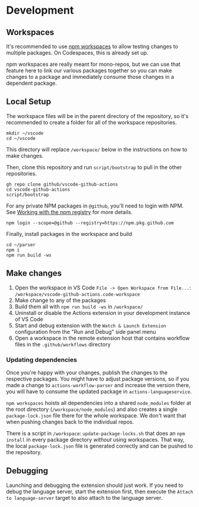 # Development

## Workspaces

It's recommended to use [npm workspaces](https://docs.npmjs.com/cli/v8/using-npm/workspaces) to allow testing changes to multiple packages. On Codespaces, this is already set up.

npm workspaces are really meant for mono-repos, but we can use that feature here to link our various packages together so you can make changes to a package and immediately consume those changes in a dependent package.

## Local Setup

The workspace files will be in the parent directory of the repository, so it's recommended to create a folder for all of the workspace repositories.

```shell
mkdir ~/vscode
cd ~/vscode
```

This directory will replace `/workspace/` below in the instructions on how to make changes.

Then, clone this repository and run `script/bootstrap` to pull in the other repositories.

```shell
gh repo clone github/vscode-github-actions
cd vscode-github-actions
script/bootstrap
```

For any private NPM packages in `@github`, you'll need to login with NPM. See [Working with the npm registry](https://docs.github.com/en/packages/working-with-a-github-packages-registry/working-with-the-npm-registry) for more details.

```shell
npm login --scope=@github --registry=https://npm.pkg.github.com
```

Finally, install packages in the workspace and build

```shell
cd ~/parser
npm i
npm run build -ws
```

## Make changes

1. Open the workspace in VS Code `File -> Open Workspace from File...`: `/workspace/vscode-github-actions.code-workspace`
1. Make change to any of the packages
1. Build them all with `npm run build -ws` in `/workspace/`
1. Uninstall or disable the Actions extension in your development instance of VS Code
1. Start and debug extension with the `Watch & Launch Extension` configuration from the "Run and Debug" side panel menu
1. Open a workspace in the remote extension host that contains workflow files in the `.github/workflows` directory

### Updating dependencies

Once you're happy with your changes, publish the changes to the respective packages. You might have to adjust package versions, so if you made a change to `actions-workflow-parser` and increase the version there, you will have to consume the updated package in `actions-languageservice`.

`npm workspaces` hoists all dependencies into a shared `node_modules` folder at the root directory (`/workspace/node_modules`) and also creates a single `package-lock.json` file there for the whole workspace. We don't want that when pushing changes back to the individual repos.

There is a script in `/workspace`: `update-package-locks.sh` that does an `npm install` in every package directory _without_ using workspaces. That way, the local `package-lock.json` file is generated correctly and can be pushed to the repository.

## Debugging

Launching and debugging the extension should just work. If you need to debug the language server, start the extension first, then execute the `Attach to language-server` target to also attach to the language server.
